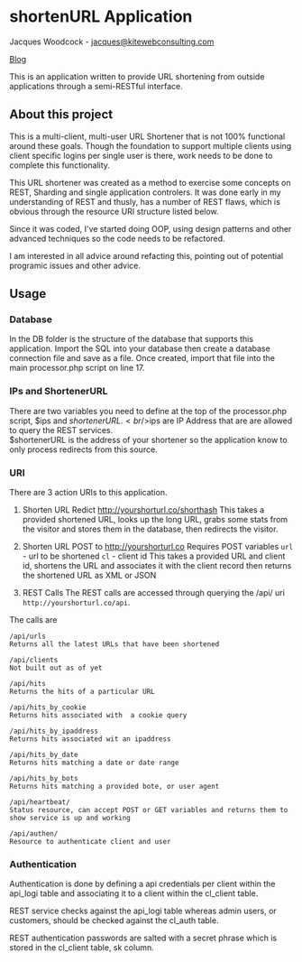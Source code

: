 shortenURL Application
======================

Jacques Woodcock - [jacques@kitewebconsulting.com](jacques@kitewebconsulting.com)

[Blog](http://jacqueswoodcock.tumblr.com/)

This is an application written to provide URL shortening from outside applications through a semi-RESTful interface.

About this project
-----------------
This is a multi-client, multi-user URL Shortener that is not 100% functional around these goals. Though the foundation to support multiple clients using client specific logins per single user is there, work needs to be done to complete this functionality. 

This URL shortener was created as a method to exercise some concepts on REST, Sharding and single application controlers. It was done early in my understanding of REST and thusly, has a number of REST flaws, which is obvious through the resource URI structure listed below.

Since it was coded, I've started doing OOP, using design patterns and other advanced techniques so the code needs to be refactored. 

I am interested in all advice around refacting this, pointing out of potential programic issues and other advice. 

Usage
-----

### Database
In the DB folder is the structure of the database that supports this application. Import the SQL into your database then create a database connection file and save as a file. Once created, import that file into the main processor.php script on line 17.

### IPs and ShortenerURL
There are two variables you need to define at the top of the processor.php script, $ips and $shortenerURL.<br />$ips are IP Address that are are allowed to query the REST services.<br/>$shortenerURL is the address of your shortener so the application know to only process redirects from this source.

### URI
There are 3 action  URIs to this application.

1. Shorten URL Redict
    http://yourshorturl.co/shorthash
This takes a provided shortened URL, looks up the long URL, grabs some stats from the visitor and stores them in the database, then redirects the visitor. 

2. Shorten URL 
    POST to http://yourshorturl.co 
    Requires POST variables
        `url` - url to be shortened
        `cl`  - client id 
This takes a provided URL and client id, shortens the URL and associates it with the client record then returns the shortened URL as XML or JSON

3. REST Calls
The REST calls are accessed through querying the /api/ uri `http://yourshorturl.co/api`. 

The calls are 

    /api/urls
    Returns all the latest URLs that have been shortened

    /api/clients
    Not built out as of yet

    /api/hits
    Returns the hits of a particular URL 

    /api/hits_by_cookie
    Returns hits associated with  a cookie query

    /api/hits_by_ipaddress
    Returns hits associated wit an ipaddress

    /api/hits_by_date
    Returns hits matching a date or date range

    /api/hits_by_bots
    Returns hits matching a provided bote, or user agent

    /api/heartbeat/
    Status resource, can accept POST or GET variables and returns them to show service is up and working

    /api/authen/
    Resource to authenticate client and user

### Authentication
Authentication is done by defining a api credentials per client within the api_logi table and associating it to a client within the cl_client table. 

REST service checks against the api_logi table whereas admin users, or customers, should be checked against the cl_auth table. 

REST authentication passwords are salted with a secret phrase which is stored in the cl_client table, sk column. 


 
